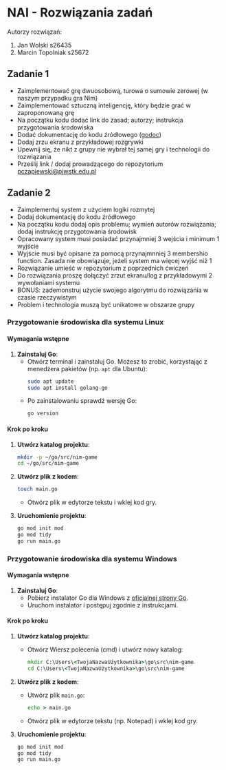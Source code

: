 # NAI - Rozwiązania zadań
Autorzy rozwiązań:
1. Jan Wolski s26435
2. Marcin Topolniak s25672

## Zadanie 1
* Zaimplementować grę dwuosobową, turowa o sumowie zerowej (w naszym przypadku gra Nim)
* Zaimplementować sztuczną inteligencję, który będzie grać w zaproponowaną grę
* Na początku kodu dodać link do zasad; autorzy; instrukcja przygotowania środowiska
* Dodać dokumentację do kodu źródłowego (<a href="https://go.dev/blog/godoc">godoc</a>)
* Dodaj zrzu ekranu z przykładowej rozgrywki
* Upewnij się, że nikt z grupy nie wybrał tej samej gry i technologii do rozwiązania
* Prześlij link / dodaj prowadzącego do repozytorium pczapiewski@pjwstk.edu.pl

## Zadanie 2
* Zaimplementuj system z użyciem logiki rozmytej
* Dodaj dokumentację do kodu źródłowego
* Na początku kodu dodaj opis problemu; wymień autorów rozwiązania; dodaj instrukcję przygotowania środowisk
* Opracowany system musi posiadać przynajmniej 3 wejścia i minimum 1 wyjście
* Wyjście musi być opisane za pomocą przynajmnniej 3 membershio function. Zasada nie obowiązuje, jeżeli system ma więcej wyjść niż 1
* Rozwiązanie umieść w repozytorium z poprzednich ćwiczeń
* Do rozwiązania proszę dołączyć zrzut ekranu/log z przykładowymi 2 wywołaniami systemu
* BONUS: zademonstruj użycie swojego algorytmu do rozwiązania w czasie rzeczywistym
* Problem i technologia muszą być unikatowe w obszarze grupy 

### Przygotowanie środowiska dla systemu Linux

#### Wymagania wstępne

1. **Zainstaluj Go**:
   - Otwórz terminal i zainstaluj Go. Możesz to zrobić, korzystając z menedżera pakietów (np. `apt` dla Ubuntu):
     ```bash
     sudo apt update
     sudo apt install golang-go
     ```
   - Po zainstalowaniu sprawdź wersję Go:
     ```bash
     go version
     ```

#### Krok po kroku

1. **Utwórz katalog projektu**:
   ```bash
   mkdir -p ~/go/src/nim-game
   cd ~/go/src/nim-game
   ```

2. **Utwórz plik z kodem**:
   ```bash
   touch main.go
   ```
   - Otwórz plik w edytorze tekstu i wklej kod gry.

3. **Uruchomienie projektu**:
   ```bash
   go mod init mod
   go mod tidy
   go run main.go
   ```

### Przygotowanie środowiska dla systemu Windows

#### Wymagania wstępne

1. **Zainstaluj Go**:
   - Pobierz instalator Go dla Windows z [oficjalnej strony Go](https://golang.org/dl/).
   - Uruchom instalator i postępuj zgodnie z instrukcjami.

#### Krok po kroku

1. **Utwórz katalog projektu**:
   - Otwórz Wiersz polecenia (cmd) i utwórz nowy katalog:
     ```cmd
     mkdir C:\Users\<TwojaNazwaUżytkownika>\go\src\nim-game
     cd C:\Users\<TwojaNazwaUżytkownika>\go\src\nim-game
     ```

2. **Utwórz plik z kodem**:
   - Utwórz plik `main.go`:
     ```cmd
     echo > main.go
     ```
   - Otwórz plik w edytorze tekstu (np. Notepad) i wklej kod gry.

3. **Uruchomienie projektu**:
   ```cmd
   go mod init mod
   go mod tidy
   go run main.go
   ```
